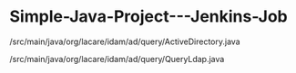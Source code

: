 
#	Simple-Java-Project---Jenkins-Job

/src/main/java/org/lacare/idam/ad/query/ActiveDirectory.java

/src/main/java/org/lacare/idam/ad/query/QueryLdap.java
